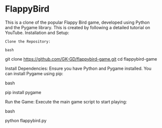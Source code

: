# FlappyBird
This is a clone of the popular Flappy Bird game, developed using Python and the Pygame library.
This is created by following a detailed tutorial on YouTube.
Installation and Setup:

    Clone the Repository:

    bash

git clone https://github.com/GK-GD/flappybird-game.git
cd flappybird-game

Install Dependencies:
Ensure you have Python and Pygame installed. You can install Pygame using pip:

bash

pip install pygame

Run the Game:
Execute the main game script to start playing:

bash

python flappybird.py
